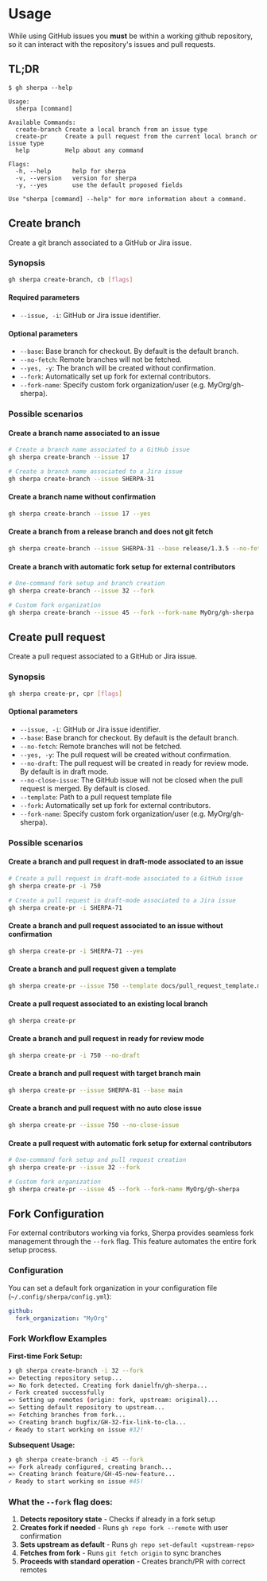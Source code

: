 # Usage

While using GitHub issues you **must** be within a working github repository, so it can interact with the repository's issues and pull requests.

## TL;DR

```
$ gh sherpa --help

Usage:
  sherpa [command]

Available Commands:
  create-branch Create a local branch from an issue type
  create-pr     Create a pull request from the current local branch or issue type
  help          Help about any command

Flags:
  -h, --help      help for sherpa
  -v, --version   version for sherpa
  -y, --yes       use the default proposed fields

Use "sherpa [command] --help" for more information about a command.
```

## Create branch

Create a git branch associated to a GitHub or Jira issue.

### Synopsis

```sh
gh sherpa create-branch, cb [flags]
```

#### Required parameters

* `--issue, -i`: GitHub or Jira issue identifier.

#### Optional parameters

* `--base`: Base branch for checkout. By default is the default branch.
* `--no-fetch`: Remote branches will not be fetched.
* `--yes, -y`: The branch will be created without confirmation.
* `--fork`: Automatically set up fork for external contributors.
* `--fork-name`: Specify custom fork organization/user (e.g. MyOrg/gh-sherpa).

### Possible scenarios

#### Create a branch name associated to an issue

```sh
# Create a branch name associated to a GitHub issue
gh sherpa create-branch --issue 17

# Create a branch name associated to a Jira issue
gh sherpa create-branch --issue SHERPA-31
```

#### Create a branch name without confirmation

```sh
gh sherpa create-branch --issue 17 --yes
```

#### Create a branch from a release branch and does not git fetch

```sh
gh sherpa create-branch --issue SHERPA-31 --base release/1.3.5 --no-fetch
```

#### Create a branch with automatic fork setup for external contributors

```sh
# One-command fork setup and branch creation
gh sherpa create-branch --issue 32 --fork

# Custom fork organization
gh sherpa create-branch --issue 45 --fork --fork-name MyOrg/gh-sherpa
```

## Create pull request

Create a pull request associated to a GitHub or Jira issue.

### Synopsis

```sh
gh sherpa create-pr, cpr [flags]
```

#### Optional parameters

* `--issue, -i`: GitHub or Jira issue identifier.
* `--base`: Base branch for checkout. By default is the default branch.
* `--no-fetch`: Remote branches will not be fetched.
* `--yes, -y`: The pull request will be created without confirmation.
* `--no-draft`: The pull request will be created in ready for review mode. By default is in draft mode.
* `--no-close-issue`: The GitHub issue will not be closed when the pull request is merged. By default is closed.
* `--template`: Path to a pull request template file
* `--fork`: Automatically set up fork for external contributors.
* `--fork-name`: Specify custom fork organization/user (e.g. MyOrg/gh-sherpa).

### Possible scenarios

#### Create a branch and pull request in draft-mode associated to an issue

```sh
# Create a pull request in draft-mode associated to a GitHub issue
gh sherpa create-pr -i 750

# Create a pull request in draft-mode associated to a Jira issue
gh sherpa create-pr -i SHERPA-71
```

#### Create a branch and pull request associated to an issue without confirmation

```sh
gh sherpa create-pr -i SHERPA-71 --yes
```

#### Create a branch and pull request given a template

```sh
gh sherpa create-pr --issue 750 --template docs/pull_request_template.md
```

#### Create a pull request associated to an existing local branch

```sh
gh sherpa create-pr
```

#### Create a branch and pull request in ready for review mode

```sh
gh sherpa create-pr -i 750 --no-draft
```

#### Create a branch and pull request with target branch main

```sh
gh sherpa create-pr --issue SHERPA-81 --base main
```

#### Create a branch and pull request with no auto close issue

```sh
gh sherpa create-pr --issue 750 --no-close-issue
```

#### Create a pull request with automatic fork setup for external contributors

```sh
# One-command fork setup and pull request creation
gh sherpa create-pr --issue 32 --fork

# Custom fork organization
gh sherpa create-pr --issue 45 --fork --fork-name MyOrg/gh-sherpa
```

## Fork Configuration

For external contributors working via forks, Sherpa provides seamless fork management through the `--fork` flag. This feature automates the entire fork setup process.

### Configuration

You can set a default fork organization in your configuration file (`~/.config/sherpa/config.yml`):

```yaml
github:
  fork_organization: "MyOrg"
```

### Fork Workflow Examples

**First-time Fork Setup:**
```bash
❯ gh sherpa create-branch -i 32 --fork
=> Detecting repository setup...
=> No fork detected. Creating fork danielfn/gh-sherpa...
✓ Fork created successfully
=> Setting up remotes (origin: fork, upstream: original)...
=> Setting default repository to upstream...
=> Fetching branches from fork...
=> Creating branch bugfix/GH-32-fix-link-to-cla...
✓ Ready to start working on issue #32!
```

**Subsequent Usage:**
```bash
❯ gh sherpa create-branch -i 45 --fork
=> Fork already configured, creating branch...
=> Creating branch feature/GH-45-new-feature...
✓ Ready to start working on issue #45!
```

### What the `--fork` flag does:

1. **Detects repository state** - Checks if already in a fork setup
2. **Creates fork if needed** - Runs `gh repo fork --remote` with user confirmation
3. **Sets upstream as default** - Runs `gh repo set-default <upstream-repo>`
4. **Fetches from fork** - Runs `git fetch origin` to sync branches
5. **Proceeds with standard operation** - Creates branch/PR with correct remotes
